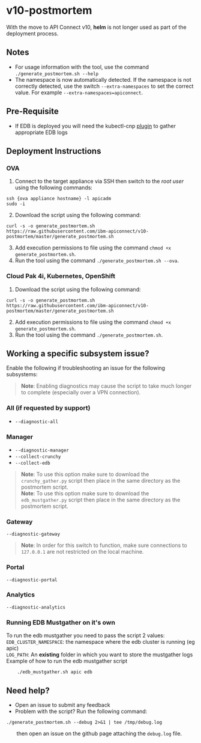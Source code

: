 # v10-postmortem
With the move to API Connect v10, **helm** is not longer used as part of the deployment process.


## Notes
- For usage information with the tool, use the command `./generate_postmortem.sh --help`
- The namespace is now automatically detected.  If the namespace is not correctly detected, use the switch `--extra-namespaces` to set the correct value.  For example `--extra-namespaces=apiconnect`.

## Pre-Requisite
- If EDB is deployed you will need the kubectl-cnp [plugin](https://www.enterprisedb.com/docs/postgres_for_kubernetes/latest/cnp-plugin) to gather appropriate EDB logs

## Deployment Instructions
### OVA
1. Connect to the target appliance via SSH then switch to the _root user_ using the following commands:
```shell
ssh {ova appliance hostname} -l apicadm
sudo -i
```
2.  Download the script using the following command:
```shell
curl -s -o generate_postmortem.sh https://raw.githubusercontent.com/ibm-apiconnect/v10-postmortem/master/generate_postmortem.sh
```
3.  Add execution permissions to file using the command `chmod +x generate_postmortem.sh`.
4.  Run the tool using the command `./generate_postmortem.sh --ova`.

### Cloud Pak 4i, Kubernetes, OpenShift
1.  Download the script using the following command:
```shell
curl -s -o generate_postmortem.sh https://raw.githubusercontent.com/ibm-apiconnect/v10-postmortem/master/generate_postmortem.sh
```
2.  Add execution permissions to file using the command `chmod +x generate_postmortem.sh`.
3.  Run the tool using the command `./generate_postmortem.sh`.


## Working a specific subsystem issue?
Enable the following if troubleshooting an issue for the following subsystems:  
> **Note**: Enabling diagnostics may cause the script to take much longer to complete (especially over a VPN connection).
### All (if requested by support)
- `--diagnostic-all`
### Manager
- `--diagnostic-manager`
- `--collect-crunchy`
- `--collect-edb`<br />
> **Note**: To use this option make sure to download the `crunchy_gather.py` script then place in the same directory as the postmortem script.   
> **Note**: To use this option make sure to download the `edb_mustgather.py` script then place in the same directory as the postmortem script.
### Gateway
`--diagnostic-gateway`
> **Note**: In order for this switch to function, make sure connections to `127.0.0.1` are not restricted on the local machine.
### Portal
`--diagnostic-portal`
### Analytics
`--diagnostic-analytics`

### Running EDB Mustgather on it's own   
To run the edb mustgather you need to pass the script 2 values:   
`EDB_CLUSTER_NAMESPACE`: the namespace where the edb cluster is running (eg apic)  
`LOG_PATH`: An **existing** folder in which you want to store the mustgather logs
Example of how to run the edb mustgather script
```
    ./edb_mustgather.sh apic edb
```

## Need help?
-  Open an issue to submit any feedback
-  Problem with the script?  Run the following command:
```shell
./generate_postmortem.sh --debug 2>&1 | tee /tmp/debug.log
```
&nbsp;&nbsp;&nbsp;&nbsp;&nbsp;&nbsp;&nbsp;then open an issue on the github page attaching the `debug.log` file.
